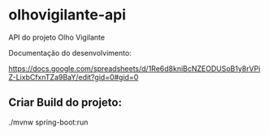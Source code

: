# olhovigilante-api

API do projeto Olho Vigilante

Documentação do desenvolvimento:

https://docs.google.com/spreadsheets/d/1Re6d8kniBcNZEODUSoB1y8rVPiZ-LixbCfxnTZa9BaY/edit?gid=0#gid=0


## Criar Build do projeto:
./mvnw spring-boot:run
